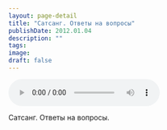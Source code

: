 ```yaml
---
layout: page-detail
title: "Сатсанг. Ответы на вопросы"
publishDate: 2012.01.04
description: ""
tags:
image:
draft: false
---
```


<audio title="2012.01.04 - Сатсанг. Ответы на вопросы.mp3" src="/upload/iblock/5b5/5b5436ff17d3a0a3ac82623a5eafd552.mp3" controls=""></audio>

 Сатсанг. Ответы на вопросы. 

  
